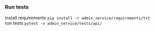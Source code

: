 ### Run tests
install requirements `pip install -r admin_service/requirements/txt` \
run tests `pytest -v admin_service/tests/api/`